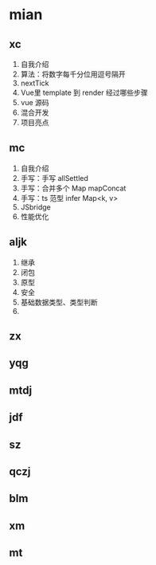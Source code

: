 # mian

## xc

1. 自我介绍
2. 算法：将数字每千分位用逗号隔开
3. nextTick
4. Vue里 template 到 render 经过哪些步骤
5. vue 源码
6. 混合开发
7. 项目亮点

## mc

1. 自我介绍
2. 手写：手写 allSettled
3. 手写：合并多个 Map mapConcat
4. 手写：ts 范型 infer Map<k, v>
5. JSbridge
6. 性能优化

## aljk

1. 继承
2. 闭包
3. 原型
4. 安全
5. 基础数据类型、类型判断
6. 

## zx

## yqg

## mtdj

## jdf

## sz

## qczj

## blm

## xm

## mt
